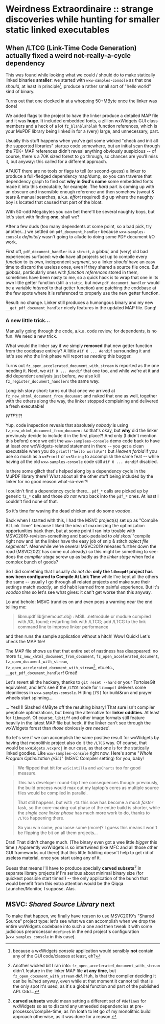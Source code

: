 # Weirdness Extraordinaire :: strange discoveries while hunting for smaller static linked executables

## When /LTCG (Link-Time Code Generation) actually fixed a weird not-really-a-cycle dependency

This was found while looking what we could / should do to make statically linked binaries **smaller**: we started with `wxw-samples-console` as that one *should*, at least in principle[^1], produce a rather small sort of "hello world" kind of binary.

Turns out that one clocked in at a whopping 50+MByte once the linker was done!

We added flags to the project to have the linker produce a detailed MAP file and it was **huge**. It included embedded fonts, a zillion wxWidgets GUI class members and a heck of a lot `fz_blahblahblah` function references, which is your MuPDF library being linked in for a (very) large, and unnecessary, part.

Usually this stuff happens when you've got some wicked "check and init all the supported libraries" startup code somewhere, but an initial scan through the 70K+ MAP references didn't reveal anything obviously suspicious -- of course, there's a 70K sized forest to go through, so chances are you'll miss it, but anyway: this called for a different approach.

AFAICT there are no tools or flags to tell (or second-guess) a linker to produce a full-fledged dependency map/dump, so you can traverse that dependency graph to find out **why in God's name** some embedded fonts made it into this executable, for example. The *hard* part is coming up with an obscure and insensible enough reference and then somehow (sweat & tears & manual searches, a.k.a. *effort* required) dig up where the naughty boy is located that caused that part of the bloat. 

With 50-odd Megabytes you can bet there'll be several naughty boys, but let's start with finding **one**, shall we?

After a few duds (too many dependents at some point, so a bad pick, try another...) we settled on `pdf_document_handler` because `wxw-samples-console` *definitely* wasn't going to allude to doing some PDF document I/O work.

First off, `pdf_document_handler` is a `struct`, a *global*, and (very) old bad experiences surfaced: we **do** have all projects set up to compile every *function* to its own, independent *segment*, so a linker *should* have an easy time to discard the useless ones, even if they shared a source file once. But *globals*, particularly ones with *function references* stored in them, sometimes have been nasty to me, so a quick hack is to wrap that one in its own little getter function (still a `static`, but now `pdf_document_handler` would be a variable *internal* to that getter function) and patching the codebase at the few spots where it is referenced to properly use the new getter function.

Result: no change. Linker still produces a humongous binary and my new `__get_pdf_document_handler` nicely features in the updated MAP file. Dang!

### A new little trick...

Manually going through the code, a.k.a. code review, for dependents, is no fun. We need a new trick.

What would the linker say if we simply **removed** that new getter function from the codebase entirely? A little `#if 0 ... #endif` surrounding it and let's see who the link phase will report as *needing* this bugger.

Turns out `fz_open_accelerated_document_with_stream` is reported as the one needing it. Next, we `#if 0 ... #endif`  that one too, and while we're at it and did dependent analysis just before, we also kill `fz_register_document_handlers` the same way.

Long-ish story short: turns out that once we arrived at `fz_new_xhtml_document_from_document` and nuked that one as well, together with the others along the way, the linker stopped complaining and delivered a fresh executable!

*WTF*?!?!

Yup, code inspection reveals that absolutely *nobody* is using `fz_new_xhtml_document_from_document` so that's okay, but **why** did the linker previously decide to include it in the first place?! And only (I didn't mention this before) once we edit the `wxw-samplees-console` demo code back to have at least *one* wxWidgets-related statement in there -- you get a clean executable when you do `printf("hello world\n")` but *Heaven forbid* if you use so much as a `wxPrintf` or `wxString` to accomplish the same feat -- while having all the old `wxw-samples-console` code still `#if 0 ... #endif` disabled.

Is there some glitch that's helped along by a dependency cycle in the MuPDF library there? What about all the other stuff being included by the linker for no good reason what-so-ever?!

I couldn't find a dependency cycle there... `pdf_*` calls are picked up by generic `fz_*` calls and those *do not* wrap back into the `pdf_*` ones. At least I couldn't find none of that.

So it's time for waving the dead chicken and do some *voodoo*.

Back when I started with this, I had the MSVC project(s) set up as "Compile At Link Time" because I liked the idea of maximizing the optimization opportunities back then, but at some point I ran into trouble with MSVC2019-revision-something and back-pedaled to *old skool* "compile right now and let the linker have the easy job of snip & stitch *object file segments*". Meanwhile we're several MSVC2019 releases further down the road (MSVC2022 has come out already) so this might be something to see: does the *compiler stage* screw up as badly as the *linker stage* when fed a complex bunch of goods?

So I did something that I usually *do not do*: **only the `libmupdf` project has now been configured to Compile At Link Time** while I've kept all the others the same -- usually I go through all related projects and make sure their settings match *exactly*, an old habit learned from painful experience. But it's *voodoo time* so let's see what gives: it can't get worse than this anyway.

Lo and behold: MSVC trundles on and even pops a warning near the end telling me:

> libmupdf.lib(jmemcust.obj) : MSIL .netmodule or module compiled with /GL found; restarting link with /LTCG; add /LTCG to the link command line to improve linker performance

and then runs the sample application without a hitch! Wow! Quick! Let's check the MAP file!

The MAP file shows us that that entire set of nastiness has disappeared: no more `fz_new_xhtml_document_from_document`, `fz_open_accelerated_document`, `fz_open_document_with_stream`, `fz_open_accelerated_document_with_stream`[^2], etc.etc., `__get_pdf_document_handler`! Great!

Let's revert all the hackery, thanks to `git reset --hard` or your TortoiseGit equivalent, and let's see if the `/LTCG` mode for `libmupdf` delivers some cleanliness in `wxw-samples-console`. Hitting `[F5]` for build&run and prayer wheels start spinning...

... Yes!!1! Slashed 4MByte off the resulting binary! That sure isn't compiler peephole optimizations, but being the alternative for **linker oddities**. At least for `libmupdf`. Of course, `libtiff` and other image formats still feature heavily in the latest MAP file but heck, if the linker can't see through the wxWidgets forest than *those* obviously *are needed*.

So let's see if we can accomplish the same positive result for wxWidgets by having that monolithic project also do it the `/LTCG` way. Of course, that would be `wxWidgets.vcxproj` in our case, as that one is for the statically linked goodies. Like `wxw-samples-console` right now. Here's some "*Whole Program Optimization (/GL)*" (MSVC Compiler setting) for you, baby! 

> We flipped that bit for `wxScintilla` and `wxCharts` too for good measure.

> This has developer round-trip time consequences though: previously, the build process would max out my laptop's cores as multiple source files would be compiled in parallel.
> 
> That still happens, but with `/GL` this now has become a much *faster* task, so the core-maxing-out phase of the entire build is shorter, while the *single core linker phase* has much more work to do, thanks to `/LTCG` happening there. 
> 
> So you win some, you loose some (more)? I guess this means I won't be flipping the bit on all them projects...

Drat! That didn't change much. (The binary even got a wee little *bigger* this time.) Apparently wxWidgets is so intertwined (like MFC and all those other GUI frameworks out there) that this little fiddling doesn't help to get rid of useless material, once you start using any of it.

Guess that means I'll have to produce specially **carved subsets**[^3] in separate library projects if I'm serious about minimal binary size (for quickest possible start times!) -- the only application of the bunch that would benefit from this extra attention would be the Qiqqa Launcher/Monitor, I suppose. Alas.



## MSVC: *Shared Source Library* next

To make that happen, we finally have reason to use MSVC2019's "Shared Source" project type: let's see what we can accomplish when we drop the entire wxWidgets codebase into such a one and then tweak it with some judicious preprocessor `#define`s in the end project's configuration (`wxw_samples_console` in this case).




[^1]: because a wxWidgets *console* application would sensibly **not** contain any of the GUI code/classes at least, eh?

[^2]: Another wicked bit I ran into: `fz_open_accelerated_document_with_stream` didn't feature in the linker MAP file **at any time**, but `fz_open_document_with_stream` *did*. Huh, is that the compiler deciding it can be *inlined* anyway, even while at that moment it cannot tell that is the only spot it's used, as it's a global function and part of the published API. Odd...

[^3]: **carved subsets** would mean setting a different set of `#define`s for wxWidgets so as to discard any unneeded dependencies at pre-processor/compile-time, as I'm loath to let go of my monolithic build approach otherwise, as it was done for a reason.
